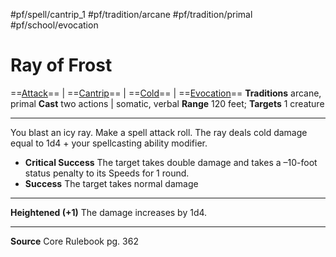 #pf/spell/cantrip_1 #pf/tradition/arcane #pf/tradition/primal #pf/school/evocation 
# Ray of Frost
==[Attack](../../../Traits/Attack.md)== | ==[Cantrip](../../../Traits/Cantrip.md)== | ==[Cold](../../../Traits/Cold.md)== | ==[Evocation](../../../Traits/Evocation.md)==
**Traditions** arcane, primal
**Cast** two actions | somatic, verbal
**Range** 120 feet; **Targets** 1 creature

---
You blast an icy ray. Make a spell attack roll. The ray deals cold damage equal to 1d4 + your spellcasting ability modifier.

- **Critical Success** The target takes double damage and takes a –10-foot status penalty to its Speeds for 1 round.
- **Success** The target takes normal damage

---
**Heightened (+1)** The damage increases by 1d4.

---
**Source** Core Rulebook pg. 362